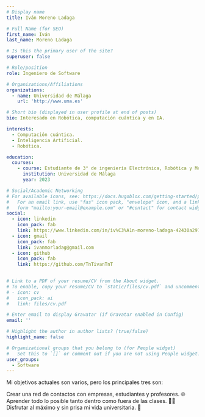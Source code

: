 ```yaml
---
# Display name
title: Iván Moreno Ladaga

# Full Name (for SEO)
first_name: Iván
last_name: Moreno Ladaga

# Is this the primary user of the site?
superuser: false

# Role/position
role: Ingeniero de Software

# Organizations/Affiliations
organizations:
  - name: Universidad de Málaga
    url: 'http://www.uma.es'

# Short bio (displayed in user profile at end of posts)
bio: Interesado en Robótica, computación cuántica y en IA.

interests:
  - Computación cuántica.
  - Inteligencia Artificial.
  - Robótica.

education:
  courses:
    - course: Estudiante de 3° de ingeniería Electrónica, Robótica y Mecatrónica
      institution: Universidad de Málaga
      year: 2023

# Social/Academic Networking
# For available icons, see: https://docs.hugoblox.com/getting-started/page-builder/#icons
#   For an email link, use "fas" icon pack, "envelope" icon, and a link in the
#   form "mailto:your-email@example.com" or "#contact" for contact widget.
social:
  - icon: linkedin
    icon_pack: fab
    link: https://www.linkedin.com/in/iv%C3%A1n-moreno-ladaga-42430a297?utm_source=share&utm_campaign=share_via&utm_content=profile&utm_medium=android_app
  - icon: gmail
    icon_pack: fab
    link: ivanmorladag@gmail.com
  - icon: github
    icon_pack: fab
    link: https://github.com/TnTivanTnT

    
# Link to a PDF of your resume/CV from the About widget.
# To enable, copy your resume/CV to `static/files/cv.pdf` and uncomment the lines below.
# - icon: cv
#   icon_pack: ai
#   link: files/cv.pdf

# Enter email to display Gravatar (if Gravatar enabled in Config)
email: ''

# Highlight the author in author lists? (true/false)
highlight_name: false

# Organizational groups that you belong to (for People widget)
#   Set this to `[]` or comment out if you are not using People widget.
user_groups:
  - Software
---
```




Mi objetivos actuales son varios, pero los principales tres son:

Crear una red de contactos con empresas, estudiantes y profesores. 🌐 Aprender todo lo posible tanto dentro como fuera de las clases. 🧑‍🎓 Disfrutar al máximo y sin prisa mi vida universitaria. 🍻
